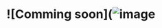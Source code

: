 # ![Comming soon](![image](https://user-images.githubusercontent.com/63405988/158165663-e0f331eb-61b8-43f4-88d3-bf34f9dec1bb.png)

